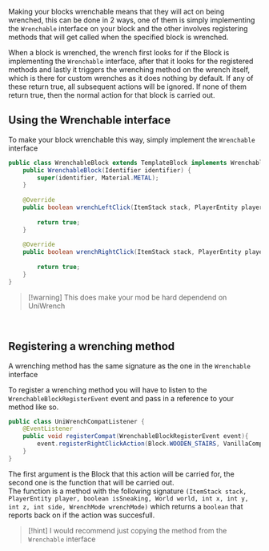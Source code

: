 Making your blocks wrenchable means that they will act on being wrenched, this can be done in 2 ways, one of them is simply implementing the `Wrenchable` interface on your block and the other involves registering methods that will get called when the specified block is wrenched.  

When a block is wrenched, the wrench first looks for if the Block is implementing the `Wrenchable` interface, after that it looks for the registered methods and lastly it triggers the wrenching method on the wrench itself, which is there for custom wrenches as it does nothing by default. If any of these return true, all subsequent actions will be ignored. If none of them return true, then the normal action for that block is carried out.

## Using the Wrenchable interface
To make your block wrenchable this way, simply implement the `Wrenchable` interface

```java
public class WrenchableBlock extends TemplateBlock implements Wrenchable {  
    public WrenchableBlock(Identifier identifier) {  
        super(identifier, Material.METAL);  
    }  
  
    @Override  
    public boolean wrenchLeftClick(ItemStack stack, PlayerEntity player, boolean isSneaking, World world, int x, int y, int z, int side, WrenchMode wrenchMode) { 
     
        return true;  
    }  
  
    @Override  
    public boolean wrenchRightClick(ItemStack stack, PlayerEntity player, boolean isSneaking, World world, int x, int y, int z, int side, WrenchMode wrenchMode) {  
    
        return true;  
    }  
}
```

>[!warning] This does make your mod be hard dependend on UniWrench

&nbsp;  
## Registering a wrenching method
A wrenching method has the same signature as the one in the `Wrenchable` interface  

To register a wrenching method you will have to listen to the `WrenchableBlockRegisterEvent` event and pass in a reference to your method like so.

```java
public class UniWrenchCompatListener {  
    @EventListener  
    public void registerCompat(WrenchableBlockRegisterEvent event){  
        event.registerRightClickAction(Block.WOODEN_STAIRS, VanillaCompat::rotateStairs);  
    }  
}
```

The first argument is the Block that this action will be carried for, the second one is the function that will be carried out.  
The function is a method with the following signature `(ItemStack stack, PlayerEntity player, boolean isSneaking, World world, int x, int y, int z, int side, WrenchMode wrenchMode)` which returns a `boolean` that reports back on if the action was succesfull.

>[!hint] I would recommend just copying the method from the `Wrenchable` interface
